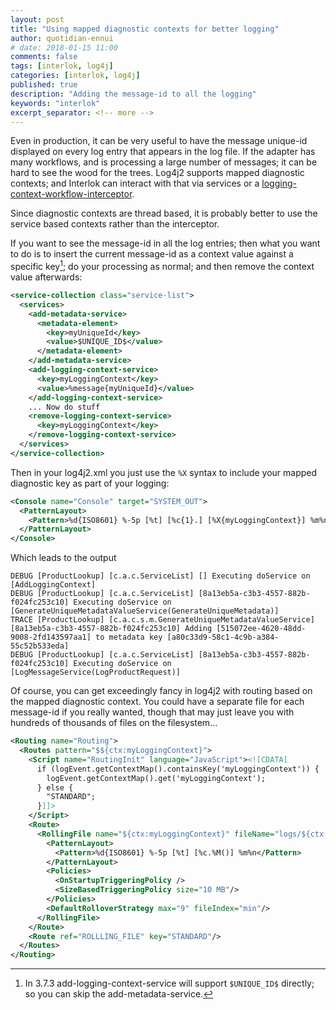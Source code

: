 ```yaml
---
layout: post
title: "Using mapped diagnostic contexts for better logging"
author: quotidian-ennui
# date: 2018-01-15 11:00
comments: false
tags: [interlok, log4j]
categories: [interlok, log4j]
published: true
description: "Adding the message-id to all the logging"
keywords: "interlok"
excerpt_separator: <!-- more -->
---
```


Even in production, it can be very useful to have the message unique-id displayed on every log entry that appears in the log file. If the adapter has many workflows, and is processing a large number of messages; it can be hard to see the wood for the trees. Log4j2 supports mapped diagnostic contexts; and Interlok can interact with that via services or a [logging-context-workflow-interceptor][].

<!-- more -->

Since diagnostic contexts are thread based, it is probably better to use the service based contexts rather than the interceptor.

If you want to see the message-id in all the log entries; then what you want to do is to insert the current message-id as a context value against a specific key[^1]; do your processing as normal; and then remove the context value afterwards:

```xml
<service-collection class="service-list">
  <services>
    <add-metadata-service>
      <metadata-element>
        <key>myUniqueId</key>
        <value>$UNIQUE_ID$</value>
      </metadata-element>
    </add-metadata-service>
    <add-logging-context-service>
      <key>myLoggingContext</key>
      <value>%message{myUniqueId}</value>
    </add-logging-context-service>
    ... Now do stuff
    <remove-logging-context-service>
      <key>myLoggingContext</key>
    </remove-logging-context-service>
  </services>
</service-collection>
```

Then in your log4j2.xml you just use the `%X` syntax to include your mapped diagnostic key as part of your logging:

```xml
<Console name="Console" target="SYSTEM_OUT">
  <PatternLayout>
    <Pattern>%d{ISO8601} %-5p [%t] [%c{1}.] [%X{myLoggingContext}] %m%n</Pattern>
  </PatternLayout>
</Console>
```

Which leads to the output

```
DEBUG [ProductLookup] [c.a.c.ServiceList] [] Executing doService on [AddLoggingContext]
DEBUG [ProductLookup] [c.a.c.ServiceList] [8a13eb5a-c3b3-4557-882b-f024fc253c10] Executing doService on [GenerateUniqueMetadataValueService(GenerateUniqueMetadata)]
TRACE [ProductLookup] [c.a.c.s.m.GenerateUniqueMetadataValueService] [8a13eb5a-c3b3-4557-882b-f024fc253c10] Adding [515072ee-4620-48dd-9008-2fd143597aa1] to metadata key [a80c33d9-58c1-4c9b-a384-55c52b533eda]
DEBUG [ProductLookup] [c.a.c.ServiceList] [8a13eb5a-c3b3-4557-882b-f024fc253c10] Executing doService on [LogMessageService(LogProductRequest)]
```

Of course, you can get exceedingly fancy in log4j2 with routing based on the mapped diagnostic context. You could have a separate file for each message-id if you really wanted, though that may just leave you with hundreds of thousands of files on the filesystem...

```xml
<Routing name="Routing">
  <Routes pattern="$${ctx:myLoggingContext}">
    <Script name="RoutingInit" language="JavaScript"><![CDATA[
      if (logEvent.getContextMap().containsKey('myLoggingContext')) {
        logEvent.getContextMap().get('myLoggingContext');
      } else {
        "STANDARD";
      }]]>
    </Script>
    <Route>
      <RollingFile name="${ctx:myLoggingContext}" fileName="logs/${ctx:myLoggingContext}.log">
        <PatternLayout>
          <Pattern>%d{ISO8601} %-5p [%t] [%c.%M()] %m%n</Pattern>
        </PatternLayout>
        <Policies>
          <OnStartupTriggeringPolicy />
          <SizeBasedTriggeringPolicy size="10 MB"/>
        </Policies>
        <DefaultRolloverStrategy max="9" fileIndex="min"/>
      </RollingFile>
    </Route>
    <Route ref="ROLLLING_FILE" key="STANDARD"/>
  </Routes>
</Routing>
```

[^1]: In 3.7.3 add-logging-context-service will support `$UNIQUE_ID$` directly; so you can skip the add-metadata-service.

[logging-context-workflow-interceptor]: https://development.adaptris.net/javadocs/latest/Interlok-API/com/adaptris/core/interceptor/LoggingContextWorkflowInterceptor.html